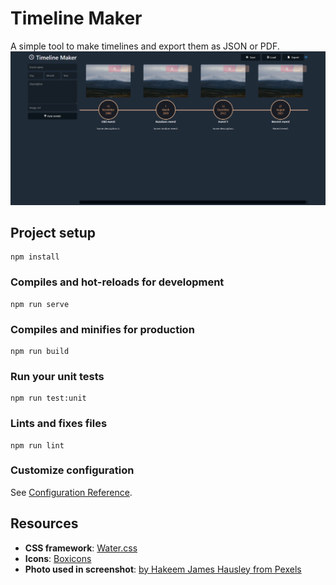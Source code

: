 # Timeline Maker

A simple tool to make timelines and export them as JSON or PDF.
![](/docs/screenshoot.png)

## Project setup

```
npm install
```

### Compiles and hot-reloads for development

```
npm run serve
```

### Compiles and minifies for production

```
npm run build
```

### Run your unit tests

```
npm run test:unit
```

### Lints and fixes files

```
npm run lint
```

### Customize configuration

See [Configuration Reference](https://cli.vuejs.org/config/).

## Resources

- **CSS framework**: [Water.css](https://watercss.kognise.dev/)
- **Icons**: [Boxicons](https://boxicons.com/)
- **Photo used in screenshot**: [by Hakeem James Hausley from Pexels](https://www.pexels.com/photo/white-sheep-pasturing-on-mountain-valley-5418679/?utm_content=attributionCopyText&utm_medium=referral&utm_source=pexels)
